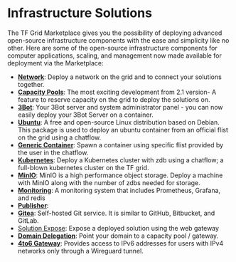 
# Infrastructure Solutions

The TF Grid Marketplace gives you the possibility of deploying advanced open-source infrastructure components with the ease and simplicity like no other. Here are some of the open-source infrastructure components for computer applications, scaling, and management now made available for deployment via the Marketplace:


- [__Network__](network.md): Deploy a network on the grid and to connect your solutions together.
- [__Capacity Pools__](it_capacity.md): The most exciting development from 2.1 version- A feature to reserve capacity on the grid to deploy the solutions on.
- [__3Bot__](3bot.md): Your 3Bot server and system administrator panel - you can now easily deploy your 3Bot Server on a container.
- [__Ubuntu__](ubuntu.md): A free and open-source Linux distribution based on Debian. This package is used to deploy an ubuntu container from an official flist on the grid using a chatflow.
- [__Generic Container__](flist.md): Spawn a container using specific flist provided by the user in the chatflow.
- [__Kubernetes__](kubernetes.md): Deploy a Kubernetes cluster with zdb using a chatflow; a full-blown kubernetes cluster on the TF grid. 
- [__MinIO__](minio.md): MinIO is a high performance object storage. Deploy a machine with MinIO along with the number of zdbs needed for storage.
- [__Monitoring__](monitoring.md): A monitoring system that includes Prometheus, Grafana, and redis
- [__Publisher__](publisher.md):
- [__Gitea__](gitea.md): Self-hosted Git service. It is similar to GitHub, Bitbucket, and GitLab.
- [Solution Expose](exposed.md): Expose a deployed solution using the web gateway
- [__Domain Delegation__](domain_delegation.md): Point your domain to a capacity pool / gateway.
- [__4to6 Gateway__](4to6gw.md): Provides access to IPv6 addresses for users with IPv4 networks only through a Wireguard tunnel.